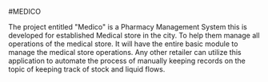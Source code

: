 #MEDICO

The project entitled "Medico" is a Pharmacy Management System this is developed for established Medical store in the city. To help them manage all operations of the medical store. It will have the entire basic module to manage the medical store operations. 
Any other retailer can utilize this application to automate the process of manually keeping records on the topic of keeping track of stock and liquid flows.
